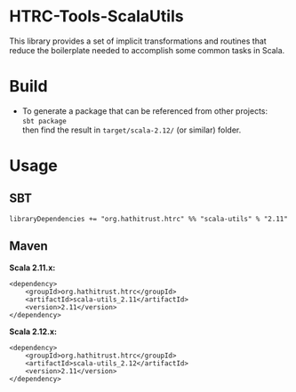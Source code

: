 # HTRC-Tools-ScalaUtils
This library provides a set of implicit transformations and routines that reduce the boilerplate 
needed to accomplish some common tasks in Scala.

# Build
* To generate a package that can be referenced from other projects:  
  `sbt package`  
  then find the result in `target/scala-2.12/` (or similar) folder.

# Usage

## SBT
`libraryDependencies += "org.hathitrust.htrc" %% "scala-utils" % "2.11"`

## Maven

**Scala 2.11.x:**
```
<dependency>
    <groupId>org.hathitrust.htrc</groupId>
    <artifactId>scala-utils_2.11</artifactId>
    <version>2.11</version>
</dependency>
```

**Scala 2.12.x:**
```
<dependency>
    <groupId>org.hathitrust.htrc</groupId>
    <artifactId>scala-utils_2.12</artifactId>
    <version>2.11</version>
</dependency>
```

